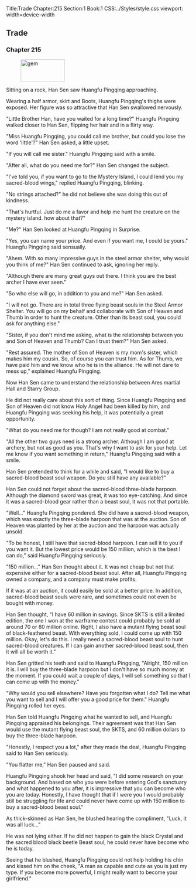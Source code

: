 Title:Trade 
Chapter:215 
Section:1 
Book:1 
CSS:../Styles/style.css 
viewport: width=device-width
  
## Trade
### Chapter 215 
<figure>
	<img src="../Images/gem.gif" alt="gem" id="gem" width="120" height="60" />
</figure>
  

  
  Sitting on a rock, Han Sen saw Huangfu Pingqing approaching.

Wearing a half armor, skirt and Boots, Huangfu Pingqing's thighs were exposed. Her figure was so attractive that Han Sen swallowed nervously.

"Little Brother Han, have you waited for a long time?" Huangfu Pingqing walked closer to Han Sen, flipping her hair and in a flirty way.

"Miss Huangfu Pingqing, you could call me brother, but could you lose the word 'little'?" Han Sen asked, a little upset.

"If you will call me sister." Huangfu Pingqing said with a smile.

"After all, what do you need me for?" Han Sen changed the subject.

"I've told you, if you want to go to the Mystery Island, I could lend you my sacred-blood wings," replied Huangfu Pingqing, blinking.

"No strings attached?" he did not believe she was doing this out of kindness.

"That's hurtful. Just do me a favor and help me hunt the creature on the mystery island. how about that?"

"Me?" Han Sen looked at Huangfu Pingqing in Surprise.

"Yes, you can name your price. And even if you want me, I could be yours." Huangfu Pingqing said sensually.

"Ahem. With so many impressive guys in the steel armor shelter, why would you think of me?" Han Sen continued to ask, ignoring her reply.

"Although there are many great guys out there. I think you are the best archer I have ever seen."

"So who else will go, in addition to you and me?" Han Sen asked.

"I will not go. There are in total three flying beast souls in the Steel Armor Shelter. You will go on my behalf and collaborate with Son of Heaven and Thumb in order to hunt the creature. Other than its beast soul, you could ask for anything else."

"Sister, if you don't mind me asking, what is the relationship between you and Son of Heaven and Thumb? Can I trust them?" Han Sen asked.

"Rest assured. The mother of Son of Heaven is my mom's sister, which makes him my cousin. So, of course you can trust him. As for Thumb, we have paid him and we know who he is in the alliance. He will not dare to mess up," explained Huangfu Pingqing.

Now Han Sen came to understand the relationship between Ares martial Hall and Starry Group.

He did not really care about this sort of thing. Since Huangfu Pingqing and Son of Heaven did not know Holy Angel had been killed by him, and Huangfu Pingqing was seeking his help, it was potentially a great opportunity.

"What do you need me for though? I am not really good at combat."

"All the other two guys need is a strong archer. Although I am good at archery, but not as good as you. That's why I want to ask for your help. Let me know if you want something in return," Huangfu Pingqing said with a smile.

Han Sen pretended to think for a while and said, "I would like to buy a sacred-blood beast soul weapon. Do you still have any available?"

Han Sen could not forget about the sacred-blood three-blade harpoon. Although the diamond sword was great, it was too eye-catching. And since it was a sacred-blood gear rather than a beast soul, it was not that portable.

"Well..." Huangfu Pingqing pondered. She did have a sacred-blood weapon, which was exactly the three-blade harpoon that was at the auction. Son of Heaven was planted by her at the auction and the harpoon was actually unsold.

"To be honest, I still have that sacred-blood harpoon. I can sell it to you if you want it. But the lowest price would be 150 million, which is the best I can do," said Huangfu Pingqing seriously.

"150 million..." Han Sen thought about it. It was not cheap but not that expensive either for a sacred-blood beast soul. After all, Huangfu Pingqing owned a company, and a company must make profits.

If it was at an auction, it could easily be sold at a better price. In addition, sacred-blood beast souls were rare, and sometimes could not even be bought with money.

Han Sen thought, "I have 60 million in savings. Since SKTS is still a limited edition, the one I won at the warframe contest could probably be sold at around 70 or 80 million online. Right, I also have a mutant flying beast soul of black-feathered beast. With everything sold, I could come up with 150 million. Okay, let's do this. I really need a sacred-blood beast soul to hunt sacred-blood creatures. If I can gain another sacred-blood beast soul, then it will all be worth it."

Han Sen gritted his teeth and said to Huangfu Pingqing, "Alright, 150 million it is. I will buy the three-blade harpoon but I don't have so much money at the moment. If you could wait a couple of days, I will sell something so that I can come up with the money."

"Why would you sell elsewhere? Have you forgotten what I do? Tell me what you want to sell and I will offer you a good price for them." Huangfu Pingqing rolled her eyes.

Han Sen told Huangfu Pingqing what he wanted to sell, and Huangfu Pingqing appraised his belongings. Their agreement was that Han Sen would use the mutant flying beast soul, the SKTS, and 60 million dollars to buy the three-blade harpoon.

"Honestly, I respect you a lot," after they made the deal, Huangfu Pingqing said to Han Sen seriously.

"You flatter me," Han Sen paused and said.

Huangfu Pingqing shook her head and said, "I did some research on your background. And based on who you were before entering God's sanctuary and what happened to you after, it is impressive that you can become who you are today. Honestly, I have thought that if I were you I would probably still be struggling for life and could never have come up with 150 million to buy a sacred-blood beast soul."

As thick-skinned as Han Sen, he blushed hearing the compliment, "Luck, it was all luck..."

He was not lying either. If he did not happen to gain the black Crystal and the sacred blood black beetle Beast soul, he could never have become who he is today.

Seeing that he blushed, Huangfu Pingqing could not help holding his chin and kissed him on the cheek, "A man as capable and cute as you is just my type. If you become more powerful, I might really want to become your girlfriend."
